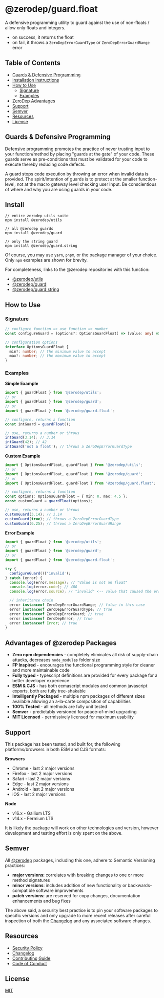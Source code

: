 # @zerodep/guard.float

A defensive programming utility to guard against the use of non-floats / allow only floats and integers.

- on success, it returns the float
- on fail, it throws a `ZeroDepErrorGuardType` or `ZeroDepErrorGuardRange` error

## Table of Contents

- [Guards & Defensive Programming](#guards--defensive-programming)
- [Installation Instructions](#install)
- [How to Use](#how-to-use)
  - [Signature](#signature)
  - [Examples](#examples)
- [ZeroDep Advantages](#advantages-of-zerodep-packages)
- [Support](#support)
- [Semver](#semver)
- [Resources](#resources)
- [License](#license)

## Guards & Defensive Programming

Defensive programming promotes the practice of never trusting input to your function/method by placing "guards at the gate" of your code. These guards serve as pre-conditions that must be validated for your code to execute thereby reducing code defects.

A guard stops code execution by throwing an error when invalid data is provided. The spirit/intention of guards is to protect at the smaller function-level, not at the macro gateway level checking user input. Be conscientious of where and why you are using guards in your code.

## Install

```
// entire zerodep utils suite
npm install @zerodep/utils

// all @zerodep guards
npm install @zerodep/guard

// only the string guard
npm install @zerodep/guard.string
```

Of course, you may use `yarn`, `pnpm`, or the package manager of your choice. Only `npm` examples are shown for brevity.

For completeness, links to the @zerodep repositories with this function:

- [@zerodep/utils](https://github.com/cdepage/zerodep/tree/main/packages/utils)
- [@zerodep/guard](https://github.com/cdepage/zerodep/tree/main/packages/guard/guard)
- [@zerodep/guard.string](https://github.com/cdepage/zerodep/tree/main/packages/guard/guard.string)

## How to Use

### Signature

```typescript
// configure function => use function => number
const configureGuard = (options?: OptionsGuardFloat) => (value: any) => number;

// configuration options
interface OptionsGuardFloat {
  min?: number; // the minimum value to accept
  max?: number; // the maximum value to accept
}
```

### Examples

**Simple Example**

```typescript
import { guardFloat } from '@zerodep/utils';
// or
import { guardFloat } from '@zerodep/guard';
// or
import { guardFloat } from '@zerodep/guard.float';

// configure, returns a function
const intGuard = guardFloat();

// use, returns a number or throws
intGuard(3.14); // 3.14
intGuard(42); // 42
intGuard('not a float'); // throws a ZeroDepErrorGuardType
```

**Custom Example**

```typescript
import { OptionsGuardFloat, guardFloat } from '@zerodep/utils';
// or
import { OptionsGuardFloat, guardFloat } from '@zerodep/guard';
// or
import { OptionsGuardFloat, guardFloat } from '@zerodep/guard.float';

// configure, returns a function
const options: OptionsGuardFloat = { min: 0, max: 4.5 };
const customGuard = guardFloat(options);

// use, returns a number or throws
customGuard(3.14); // 3.14
customGuard(true); // throws a ZeroDepErrorGuardType
customGuard(6.25); // throws a ZeroDepErrorGuardRange
```

**Error Example**

```typescript
import { guardFloat } from '@zerodep/utils';
// or
import { guardFloat } from '@zerodep/guard';
// or
import { guardFloat } from '@zerodep/guard.float';

try {
  configureGuard()('invalid');
} catch (error) {
  console.log(error.message); // "Value is not an float"
  console.log(error.code); // 400
  console.log(error.source); // "invalid" <-- value that caused the error

  // inheritance chain
  error instanceof ZeroDepErrorGuardRange; // false in this case
  error instanceof ZeroDepErrorGuardType; // true
  error instanceof ZeroDepErrorGuard; // true
  error instanceof ZeroDepError; // true
  error instanceof Error; // true
}
```

## Advantages of @zerodep Packages

- **Zero npm dependencies** - completely eliminates all risk of supply-chain attacks, decreases `node_modules` folder size
- **FP Inspired** - encourages the functional programming style for cleaner and more maintainable code
- **Fully typed** - typescript definitions are provided for every package for a better developer experience
- **ESM & CJS** - has both ecmascript modules and common javascript exports, both are fully tree-shakable
- **Intelligently Packaged** - multiple npm packages of different sizes available allowing an a-la-carte composition of capabilities
- **100% Tested** - all methods are fully unit tested
- **Semver** - predictably versioned for peace-of-mind upgrading
- **MIT Licensed** - permissively licensed for maximum usability

## Support

This package has been tested, and built for, the following platforms/browsers in both ESM and CJS formats:

**Browsers**

- Chrome - last 2 major versions
- Firefox - last 2 major versions
- Safari - last 2 major versions
- Edge - last 2 major versions
- Android - last 2 major versions
- iOS - last 2 major versions

**Node**

- v16.x - Gallium LTS
- v14.x - Fermium LTS

It is likely the package will work on other technologies and version, however development and testing effort is only spent on the above.

## Semver

All [@zerodep](https://github.com/cdepage/zerodep) packages, including this one, adhere to Semantic Versioning practices:

- **major versions**: correlates with breaking changes to one or more method signatures
- **minor versions**: includes addition of new functionality or backwards-compatible software improvements
- **patch versions**: are reserved for copy changes, documentation enhancements and bug fixes

The above said, a security best practice is to pin your software packages to specific versions and only upgrade to more recent releases after careful inspection of both the [Changelog](https://github.com/cdepage/zerodep/blob/main/packages/guard/guard.float/CHANGELOG.md) and any associated software changes.

## Resources

- [Security Policy](https://github.com/cdepage/zerodep/blob/main/SECURITY.md)
- [Changelog](https://github.com/cdepage/zerodep/blob/main/packages/guard/guard.float/CHANGELOG.md)
- [Contributing Guide](https://github.com/cdepage/zerodep/blob/main/CONTRIBUTING.md)
- [Code of Conduct](https://github.com/cdepage/zerodep/blob/main/CODE_OF_CONDUCT.md)

## License

[MIT](https://github.com/cdepage/zerodep/blob/main/LICENSE)
